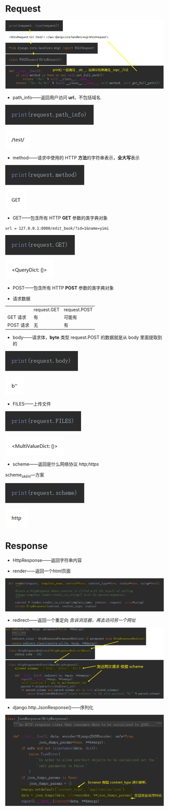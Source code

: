 # Request

![1560829163025](Request&Response.assets/1560829163025.png)

- path_info——返回用户访问 **url**，不包括域名

![1560829918536](Request&Response.assets/1560829918536.png)

![1560829946093](Request&Response.assets/1560829946093.png)

-  method——请求中使用的 HTTP **方法**的字符串表示，**全大写**表示

![1560829518392](Request&Response.assets/1560829518392.png)

![1560829503653](Request&Response.assets/1560829503653.png)

- GET——包含所有 HTTP **GET** 参数的类字典对象

`url = 127.0.0.1:8000/edit_book/?id=1&name=yimi`

![1560830248938](Request&Response.assets/1560830248938.png)

![1560830236409](Request&Response.assets/1560830236409.png)

- POST——包含所有 HTTP **POST** 参数的类字典对象

- 请求数据

<table>
    <tr>
    	<td></td>
        <td>request.GET</td>
        <td>request.POST</td>
    </tr>
    <tr>
    	<td>GET 请求</td>
        <td>有</td>
        <td>可能有</td>
    </tr>
    <tr>
    	<td>POST 请求</td>
        <td>无</td>
        <td>有</td>
    </tr>
</table>

- body——请求体，**byte** 类型 request.POST 的数据就是从 body 里面提取到的

![1560829453830](Request&Response.assets/1560829453830.png)

![1560829461436](Request&Response.assets/1560829461436.png)

- FILES——上传文件

![1560829676322](Request&Response.assets/1560829676322.png)

![1560829578696](Request&Response.assets/1560829578696.png)

- scheme——返回是什么网络协议 *http;https*

scheme$_{skēm}$—方案

![1560829800094](Request&Response.assets/1560829800094.png)

![1560829776319](Request&Response.assets/1560829776319.png)



# Response

- HttpResponse——返回字符串内容

- render——返回一个html页面

![1560838153828](Request&Response.assets/1560838153828.png)

- redirect——返回一个重定向 *告诉浏览器，再去访问另一个网址*

![1560839639584](Request&Response.assets/1560839639584.png)

- django.http.JsonResponse()——序列化

![1560840145075](Request&Response.assets/1560840145075.png)

